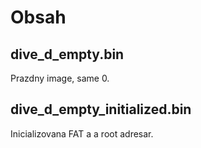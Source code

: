 # Obsah

## dive_d_empty.bin

Prazdny image, same 0.


## dive_d_empty_initialized.bin
Inicializovana FAT a a root adresar.
